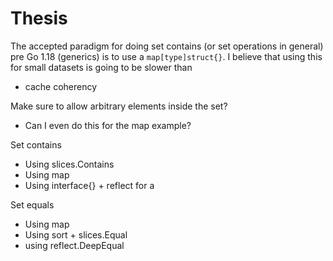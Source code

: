 # Thesis

The accepted paradigm for doing set contains (or set operations in general) pre Go 1.18 (generics) is to use a `map[type]struct{}`. I believe that using this for small datasets is going to be slower than 
* cache coherency

Make sure to allow arbitrary elements inside the set?
* Can I even do this for the map example?

Set contains
* Using slices.Contains
* Using map
* Using interface{} + reflect for a 

Set equals
* Using map
* Using sort + slices.Equal
* using reflect.DeepEqual
